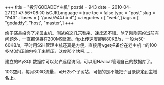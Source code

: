 +++
title = "投奔GODADDY主机"
postid = 943
date = 2010-04-27T21:47:56+08:00
isCJKLanguage = true
toc = false
type = "post"
slug = "943"
aliases = [ "/post/943.html",]
categories = [ "web",]
tags = [ "godaddy", "host", "master",]
+++


终于还是投奔了米国主机。测试的这几天看来，速度还不错。除了刚刚买的当前有问题外，一直都保持在200MS延迟。ftp上传速度能到80KB/s，一般为50-60KB/s。平时用SSH管理主机还真是方便，直接用wget把备份在老主机上的100多MB的压缩包拖下来解压，速度那个快啊……

建立的MySQL数据库可以允许远程访问，可以用Navicat管理自己的数据库了。

10G空间，每月300G流量，可开25个子网站，可惜的是不能把子目录绑定到主域名上。

